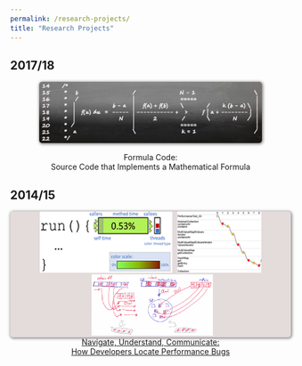 ```yaml
---
permalink: /research-projects/
title: "Research Projects"
---
```


## 2017/18

<div style="text-align: center">
 <dir style="padding-left: 0px">
  <a href="https://github.com/ddemarco5/SensorMovementClassification/blob/master/jsat/src/main/java/jsat/math/integration/Trapezoidal.java" target="_blank">
		<img style="border-radius: 5px;box-shadow: 1px 1px 5px 1px gray;" src="../assets/images/trapezoidal.png" width="400" height="110" alt="">
  </a>
 </dir>
<p>
 Formula Code:<br> Source Code that Implements a Mathematical Formula
</p>
</div>


## 2014/15

<div style="text-align: center">
 <div style="border-radius: 5px;box-shadow: 1px 1px 5px 1px gray;background-color: #e4dbdb">
  <img style="" src="../assets/images/performance_debugging_profiling_alpha.png" width="238" height="110" alt="">
  <img style="margin-left: 5px" src="../assets/images/performance_debugging_profiling_2_alpha.png" width="151" height="110" alt="">
  <img style="margin-left: 5px" src="../assets/images/performance_debugging_profiling_3_alpha.png" width="218" height="110" alt="">

 </div>
 <div>
  <a href="https://www.uni-trier.de/index.php?id=60199" target="_blank">Navigate, Understand, Communicate:<br> How Developers Locate Performance Bugs</a>
 </div>


</div>





